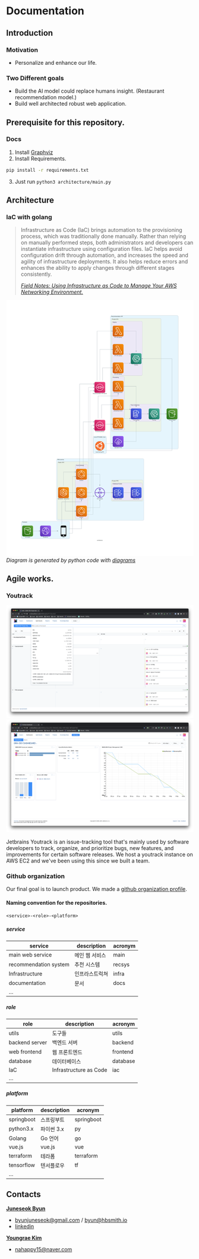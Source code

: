 # Documentation

## Introduction
### Motivation
- Personalize and enhance our life.

### Two Different goals
- Build the AI model could replace humans insight. (Restaurant recommendation model.)
- Build well architected robust web application.


## Prerequisite for this repository.
### Docs
1. Install [Graphviz](https://www.graphviz.org/download/)
2. Install Requirements.

```bash
pip install -r requirements.txt
```

3. Just run `python3 architecture/main.py`

## Architecture


### IaC with golang
> Infrastructure as Code (IaC) brings automation to the provisioning process, which was traditionally done manually. Rather than relying on manually performed steps, both administrators and developers can instantiate infrastructure using configuration files. IaC helps avoid configuration drift through automation, and increases the speed and agility of infrastructure deployments. It also helps reduce errors and enhances the ability to apply changes through different stages consistently.
> 
> [*Field Notes: Using Infrastructure as Code to Manage Your AWS Networking Environment.*](https://aws.amazon.com/ko/blogs/architecture/field-notes-using-infrastructure-as-code-to-manage-your-aws-networking-environment/)


![Architecture](architecture/architecture.png)
*Diagram is generated by python code with [diagrams](https://diagrams.mingrammer.com/)*


## Agile works.
### Youtrack
![screenshot - youtrack](./assets/youtrack1.png)
![screenshot - youtrack](./assets/youtrack2.png)

Jetbrains Youtrack is an issue-tracking tool that's mainly used by software developers to track, organize, and prioritize bugs, new features, and improvements for certain software releases. We host a youtrack instance on AWS EC2 and we've been using this since we built a team.

### Github organization

Our final goal is to launch product. We made a [github organization profile](https://github.com/AgileGradDev). 

#### Naming convention for the repositories.

```
<service>-<role>-<platform>
```

##### service

| service | description | acronym |
| --- | --- | --- |
| main web service | 메인 웹 서비스 | main |
| recommendation system | 추천 시스템 | recsys |
| Infrastructure | 인프라스트럭쳐 | infra |
| documentation | 문서 | docs |
| … |  |  |



##### role

| role | description | acronym |
| --- | --- | --- |
| utils | 도구들 | utils |
| backend server | 백엔드 서버 | backend |
| web frontend | 웹 프론트엔드 | frontend |
| database | 데이터베이스 | database |
| IaC | Infrastructure as Code | iac |
| … |  |  |



##### platform

| platform | description | acronym |
| --- | --- | --- |
| springboot | 스프링부트 | springboot |
| python3.x | 파이썬 3.x | py |
| Golang | Go 언어 | go |
| vue.js | vue.js | vue |
| terraform | 테라폼 | terraform |
| tensorflow | 텐서플로우 | tf |
| … |  |  |




## Contacts

[**Juneseok Byun**](https://github.com/byunjuneseok)
- byunjuneseok@gmail.com / byun@hbsmith.io
- [linkedin](https://www.linkedin.com/in/byunjuneseok/)

[**Youngrae Kim**](http://github.com/youngraekimm)
- nahappy15@naver.com
